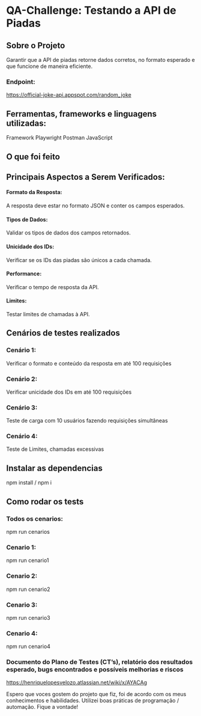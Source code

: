 # QA-Challenge: Testando a API de Piadas

## Sobre o Projeto
Garantir que a API de piadas retorne dados corretos, no formato esperado e que funcione de maneira eficiente.

### Endpoint: 
https://official-joke-api.appspot.com/random_joke

## Ferramentas, frameworks e linguagens utilizadas:

Framework Playwright
Postman
JavaScript

## O que foi feito
## Principais Aspectos a Serem Verificados:

#### Formato da Resposta: 
A resposta deve estar no formato JSON e conter os campos esperados.

#### Tipos de Dados: 
Validar os tipos de dados dos campos retornados.

#### Unicidade dos IDs: 
Verificar se os IDs das piadas são únicos a cada chamada.

#### Performance: 
Verificar o tempo de resposta da API.

#### Limites: 
Testar limites de chamadas à API.

## Cenários de testes realizados
### Cenário 1:
Verificar o formato e conteúdo da resposta em até 100 requisições

### Cenário 2:
Verificar unicidade dos IDs em até 100 requisições

### Cenário 3:
Teste de carga com 10 usuários fazendo requisições simultâneas

### Cenário 4:
Teste de Limites, chamadas excessivas

## Instalar as dependencias
npm install / npm i

## Como rodar os tests
### Todos os cenarios:
npm run cenarios

### Cenario 1:
npm run cenario1

### Cenario 2:
npm run cenario2

### Cenario 3:
npm run cenario3

### Cenario 4:
npm run cenario4

### Documento do Plano de Testes (CT’s), relatório dos resultados esperado, bugs encontrados e possíveis melhorias e riscos
https://henriquelopesvelozo.atlassian.net/wiki/x/AYACAg

Espero que voces gostem do projeto que fiz, foi de acordo com os meus conhecimentos e habilidades. Utilizei boas práticas de programação / automação. Fique a vontade!